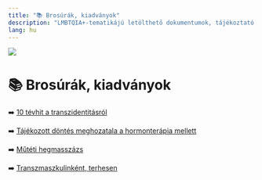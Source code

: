 ```yaml
---
title: "📚 Brosúrák, kiadványok"
description: "LMBTQIA+-tematikájú letölthető dokumentumok, tájékoztató anyagok."
lang: hu
---
```


<div class="header-image"><img src="assets/images/undraw_ride_till_i_can_no_more.svg" /></div>

# 📚 Brosúrák, kiadványok

➡️ [10 tévhit a transzidentitásról](/#/entry?id=brosura-10-tevhit-a-transzidentitasrol)

➡️ [Tájékozott döntés meghozatala a hormonterápia mellett](/#/entry?id=brosura-hormonok-kitoltheto-utmutato)

➡️ [Műtéti hegmasszázs](https://genderutikalauz.hu/public/muteti-hegmasszazs.pdf)

➡️ [Transzmaszkulinként, terhesen](https://genderutikalauz.hu/public/transzmaszkulinkent-terhesen.pdf)

